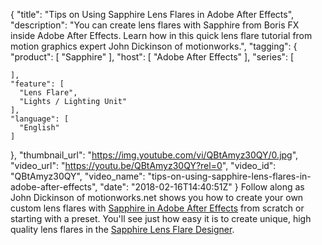 {
  "title": "Tips on Using Sapphire Lens Flares in Adobe After Effects",
  "description": "You can create lens flares with Sapphire from Boris FX inside Adobe After Effects. Learn how in this quick lens flare tutorial from motion graphics expert John Dickinson of motionworks.",
  "tagging": {
    "product": [
      "Sapphire"
    ],
    "host": [
      "Adobe After Effects"
    ],
    "series": [

    ],
    "feature": [
      "Lens Flare",
      "Lights / Lighting Unit"
    ],
    "language": [
      "English"
    ]
  },
  "thumbnail_url": "https://img.youtube.com/vi/QBtAmyz30QY/0.jpg",
  "video_url": "https://youtu.be/QBtAmyz30QY?rel=0",
  "video_id": "QBtAmyz30QY",
  "video_name": "tips-on-using-sapphire-lens-flares-in-adobe-after-effects",
  "date": "2018-02-16T14:40:51Z"
}
Follow along as John Dickinson of motionworks.net shows you how to create your own custom lens flares with [Sapphire in Adobe After Effects](/products/sapphire/#hosts) from scratch or starting with a preset. You'll see just how easy it is to create unique, high quality lens flares in the [Sapphire Lens Flare Designer](/videos/lens-flare-effects-with-sapphire/).
